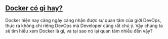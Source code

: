 ## [Docker có gì hay?](/2017/03/25/docker-co-gi-hay/)

Docker hiện nay càng ngày càng nhận được sự quan tâm của giới DevOps, thực ra không chỉ riêng DevOps mà Developer cũng rất chú ý. Vậy chúng ta sẽ tìm hiểu xem Docker là gì, và tại sao nó lại quan tâm nhiều đến vậy?
